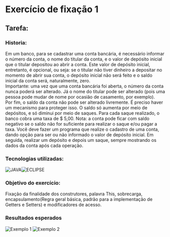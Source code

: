 # Exercício de fixação 1

## Tarefa:
### Historia:
Em um banco, para se cadastrar uma conta bancária, é necessário informar o número da conta, o nome do
titular da conta, e o valor de depósito inicial que o titular depositou ao abrir a conta. Este valor de depósito
inicial, entretanto, é opcional, ou seja: se o titular não tiver dinheiro a depositar no momento de abrir sua
conta, o depósito inicial não será feito e o saldo inicial da conta será, naturalmente, zero.<br>
Importante: uma vez que uma conta bancária foi aberta, o número da conta nunca poderá ser alterado. Já
o nome do titular pode ser alterado (pois uma pessoa pode mudar de nome por ocasião de casamento, por
exemplo).<br>
Por fim, o saldo da conta não pode ser alterado livremente. É preciso haver um mecanismo para proteger
isso. O saldo só aumenta por meio de depósitos, e só diminui por meio de saques. Para cada saque
realizado, o banco cobra uma taxa de $ 5,00. Nota: a conta pode ficar com saldo negativo se o saldo não for
suficiente para realizar o saque e/ou pagar a taxa.
Você deve fazer um programa que realize o cadastro de uma conta, dando opção para ser ou não
informado o valor de depósito inicial. Em seguida, realizar um depósito e depois um saque, sempre
mostrando os dados da conta após cada operação. 

### Tecnologias utilizadas:
![JAVA](https://img.shields.io/badge/Java-ED8B00?style=for-the-badge&logo=openjdk&logoColor=white)![ECLIPSE](https://img.shields.io/badge/Eclipse-2C2255?style=for-the-badge&logo=eclipse&logoColor=white)
### Objetivo do exercício:
Fixação da finalidade dos construtores, palavra This, sobrecarga, encapsulamento(Regra geral básica, padrão para a implementação de Getters e Setters) e modificadores de acesso.

### Resultados esperados
![Exemplo 1](https://i.imgur.com/r17dl3q.png)
![Exemplo 2](https://imgur.com/VfPGYUF.jpg)